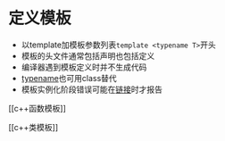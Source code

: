 # 定义模板

- 以template加模板参数列表`template <typename T>`开头
- 模板的头文件通常包括声明也包括定义
- 编译器遇到模板定义时并不生成代码
- [typename](c++_Keyword_typename.md)也可用class替代
- 模板实例化阶段错误可能在[链接](C++_Compile.md)时才报告

[[c++函数模板]]
    
[[c++类模板]]